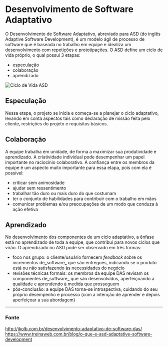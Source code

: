 # Desenvolvimento de Software Adaptativo
O Desenvolvimento de Software Adaptativo, abreviado para ASD (do inglês Adaptive Software Development), é um modelo ágil de processo de software que é baseada no trabalho em equipe e idealiza um desenvolvimento com repetições e prototipações.
O ASD define um ciclo de vida próprio, o qual possui 3 etapas:
- especulação
- colaboração
- aprendizado

![Ciclo de Vida ASD](asd_lifecycle.jpg)

## Especulação
Nessa etapa, o projeto se inicia e começa-se a planejar o ciclo adaptativo, levando em conta aspectos tais como declaração de missão feita pelo cliente, restrições do projeto e requisitos básicos.

## Colaboração
A equipe trabalha em unidade, de forma a maximizar sua produtividade e aprendizado. A criatividade individual pode desempenhar um papel importante no raciocínio colaborativo. A confiança entre os membros da equipe é um aspecto muito importante para essa etapa, pois com ela é possível:
- criticar sem animosidade
- ajudar sem ressentimento
- trabalhar tão duro ou mais duro do que costumam
- ter o conjunto de habilidades para contribuir com o trabalho em mãos
- comunicar problemas e/ou preocupações de um modo que conduza à ação efetiva

## Aprendizado
No desenvolvimento dos componentes de um ciclo adaptativo, a ênfase está no aprendizado de toda a equipe, que contribui para novos ciclos que virão. O aprendizado no ASD pode ser observado em três formas:
- foco nos grupo: o cliente/usuário fornecem _feedback_ sobre os incrementos de_software_ que são entregues, indicando se o produto está ou não satisfazendo às necessidades do negócio
- revisões técnicas formais: os membros da equipe DAS revisam os componentes de_software_ que são desenvolvidos, aperfeiçoando a qualidade e aprendendo à medida que prosseguem
- pós-conclusão: a equipe DAS torna-se introspectiva, cuidando do seu próprio desempenho e processo (com a intenção de aprender e depois aperfeiçoar a sua abordagem)

---

### Fonte
http://jkolb.com.br/desenvolvimento-adaptativo-de-software-das/
https://www.treinaweb.com.br/blog/o-que-e-asd-adaptative-software-development